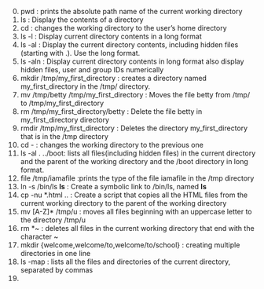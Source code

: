 0. pwd : prints the absolute path name of the current working directory
1. ls : Display the contents of a directory
2. cd : changes the working directory to the user’s home directory
3. ls -l : Display current directory contents in a long format
4. ls -al : Display the current directory contents, including hidden files (starting with .). Use the long format.
5. ls -aln : Display current directory contents in long format also display hidden files, user and group IDs numerically
6. mkdir /tmp/my_first_directory : creates a directory named my_first_directory in the /tmp/ directory.
7. mv /tmp/betty /tmp/my_first_directory : Moves the file betty from /tmp/ to /tmp/my_first_directory
8. rm /tmp/my_first_directory/betty : Delete the file betty in my_first_directory directory
9. rmdir /tmp/my_first_directory : Deletes the directory my_first_directory that is in the /tmp directory
10. cd - : changes the working directory to the previous one
11. ls -al . ../boot: lists all files(including hidden files) in the current directory and the parent of the working directory and the /boot directory in long format.
12. file /tmp/iamafile :prints the type of the file iamafile in the /tmp directory
13. ln -s /bin/ls __ls__ : Create a symbolic link to /bin/ls, named __ls__
14. cp -nu *.html .. : Create a script that copies all the HTML files from the current working directory to the parent of the working directory
15. mv [A-Z]* /tmp/u :  moves all files beginning with an uppercase letter to the directory /tmp/u
16. rm *~ :  deletes all files in the current working directory that end with the character ~
17. mkdir {welcome,welcome/to,welcome/to/school} : creating multiple directories in one line
18. ls -map : lists all the files and directories of the current directory, separated by commas
19.  
